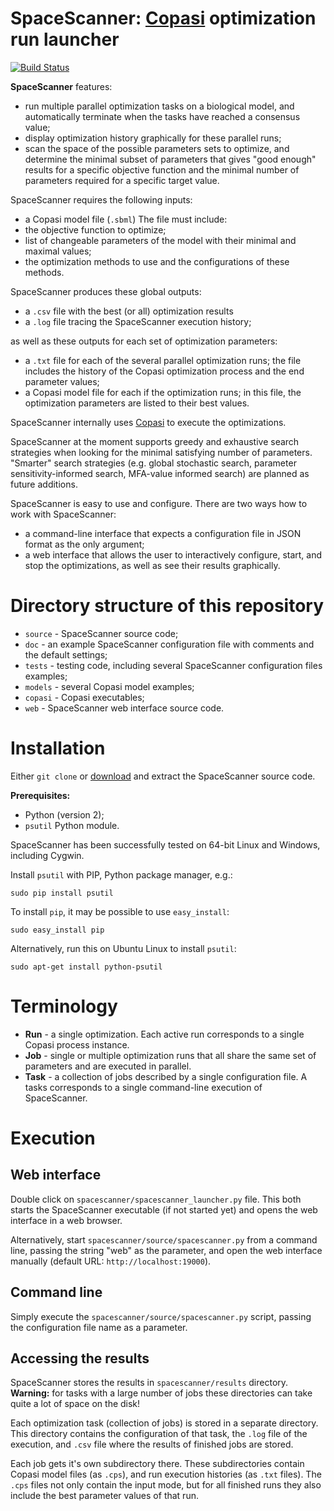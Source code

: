 # SpaceScanner: [Copasi](http://copasi.org) optimization run launcher ##

[![Build Status](https://travis-ci.org/atiselsts/spacescanner.svg)](https://travis-ci.org/atiselsts/spacescanner/branches)

**SpaceScanner** features:
* run multiple parallel optimization tasks on a biological model, and automatically terminate when the tasks have reached a consensus value;
* display optimization history graphically for these parallel runs;
* scan the space of the possible parameters sets to optimize, and determine the minimal subset of parameters that gives "good enough" results for a specific objective function and the minimal number of parameters required for a specific target value.

SpaceScanner requires the following inputs:
* a Copasi model file (`.sbml`)
The file must include:
* the objective function to optimize;
* list of changeable parameters of the model with their minimal and maximal values;
* the optimization methods to use and the configurations of these methods.

SpaceScanner produces these global outputs:
* a `.csv` file with the best (or all) optimization results
* a `.log` file tracing the SpaceScanner execution history;

as well as these outputs for each set of optimization parameters:
* a `.txt` file for each of the several parallel optimization runs; the file includes the history of the Copasi optimization process and the end parameter values;
* a Copasi model file for each if the optimization runs; in this file, the optimization parameters are listed to their best values.

SpaceScanner internally uses [Copasi](http://copasi.org) to execute the optimizations.

SpaceScanner at the moment supports greedy and exhaustive search strategies when looking for the minimal satisfying number of parameters. "Smarter" search strategies (e.g. global stochastic search, parameter sensitivity-informed search, MFA-value informed search) are planned as future additions.

SpaceScanner is easy to use and configure. There are two ways how to work with SpaceScanner:
* a command-line interface that expects a configuration file in JSON format as the only argument;
* a web interface that allows the user to interactively configure, start, and stop the optimizations, as well as see their results graphically.


# Directory structure of this repository

* `source` - SpaceScanner source code;
* `doc` - an example SpaceScanner configuration file with comments and the default settings;
* `tests` - testing code, including several SpaceScanner configuration files examples;
* `models` - several Copasi model examples;
* `copasi` - Copasi executables;
* `web` - SpaceScanner web interface source code.


# Installation

Either `git clone` or [download](https://github.com/atiselsts/spacescanner/archive/master.zip) and extract the SpaceScanner source code.

**Prerequisites:**
* Python (version 2);
* `psutil` Python module.

SpaceScanner has been successfully tested on 64-bit Linux and Windows, including Cygwin.

Install `psutil` with PIP, Python package manager, e.g.:

   `sudo pip install psutil`

To install `pip`, it may be possible to use `easy_install`:

   `sudo easy_install pip`

Alternatively, run this on Ubuntu Linux to install `psutil`:

   `sudo apt-get install python-psutil`


# Terminology

* **Run** - a single optimization. Each active run corresponds to a single Copasi process instance.
* **Job** - single or multiple optimization runs that all share the same set of parameters and are executed in parallel.
* **Task** - a collection of jobs described by a single configuration file. A tasks corresponds to a single command-line execution of SpaceScanner.


# Execution

## Web interface

Double click on `spacescanner/spacescanner_launcher.py` file. This both starts the SpaceScanner executable (if not started yet) and opens the web interface in a web browser.

Alternatively, start `spacescanner/source/spacescanner.py` from a command line, passing the string "web" as the parameter, and open the web interface manually (default URL: `http://localhost:19000`).

## Command line

Simply execute the `spacescanner/source/spacescanner.py` script, passing the configuration file name as a parameter.

## Accessing the results

SpaceScanner stores the results in `spacescanner/results` directory. **Warning:** for tasks with a large number of jobs these directories can take quite a lot of space on the disk!

Each optimization task (collection of jobs) is stored in a separate directory. This directory contains the configuration of that task, the `.log` file of the execution, and `.csv` file where the results of finished jobs are stored.

Each job gets it's own subdirectory there. These subdirectories contain Copasi model files (as `.cps`), and run execution histories (as `.txt` files). The `.cps` files not only contain the input mode, but for all finished runs they also include the best parameter values of that run.
